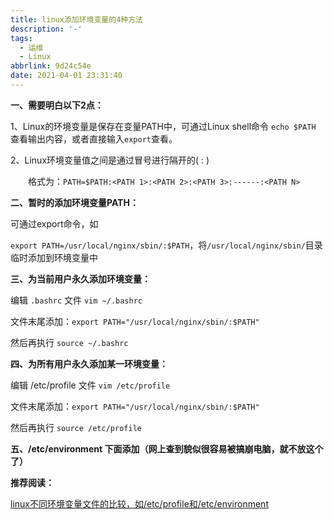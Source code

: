 ```yaml
---
title: linux添加环境变量的4种方法
description: '-'
tags:
  - 运维
  - Linux
abbrlink: 9d24c54e
date: 2021-04-01 23:31:40
---
```




**一、需要明白以下2点：**

1、Linux的环境变量是保存在变量PATH中，可通过Linux shell命令 `echo $PATH` 查看输出内容，或者直接输入`export`查看。

2、Linux环境变量值之间是通过冒号进行隔开的( : )

　　格式为：`PATH=$PATH:<PATH 1>:<PATH 2>:<PATH 3>:------:<PATH N>`

**二、暂时的添加环境变量PATH：**

可通过export命令，如

`export PATH=/usr/local/nginx/sbin/:$PATH`，将`/usr/local/nginx/sbin/`目录临时添加到环境变量中

**三、为当前用户永久添加环境变量：**

编辑 `.bashrc`  文件 `vim ~/.bashrc`  

文件末尾添加：`export PATH="/usr/local/nginx/sbin/:$PATH"`

然后再执行 `source ~/.bashrc`

**四、为所有用户永久添加某一环境变量：**

编辑  /etc/profile  文件 `vim /etc/profile`  

文件末尾添加：`export PATH="/usr/local/nginx/sbin/:$PATH"`

然后再执行 `source /etc/profile`

**五、/etc/environment 下面添加（网上查到貌似很容易被搞崩电脑，就不放这个了）**



**推荐阅读：**

[linux不同环境变量文件的比较，如/etc/profile和/etc/environment](https://blog.csdn.net/qq_34823218/article/details/106581446)